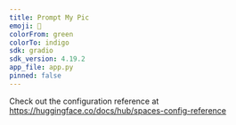 ```yaml
---
title: Prompt My Pic
emoji: 🐢
colorFrom: green
colorTo: indigo
sdk: gradio
sdk_version: 4.19.2
app_file: app.py
pinned: false
---
```


Check out the configuration reference at https://huggingface.co/docs/hub/spaces-config-reference
